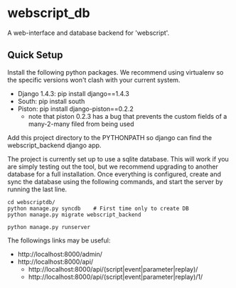 webscript_db
============

A web-interface and database backend for 'webscript'.

Quick Setup
-----------------

Install the following python packages. We recommend using virtualenv so
the specific versions won't clash with your current system.

* Django 1.4.3: pip install django==1.4.3
* South: pip install south
* Piston: pip install django-piston==0.2.2
  * note that piston 0.2.3 has a bug that prevents the custom fields of a many-2-many filed from being used

Add this project directory to the PYTHONPATH so django can find the
webscript_backend django app.

The project is currently set up to use a sqlite database. This will work
if you are simply testing out the tool, but we recommend upgrading to
another database for a full installation. Once everything is configured,
create and sync the database using the following commands, and start the server
by running the last line.

    cd webscriptdb/
    python manage.py syncdb    # First time only to create DB
    python manage.py migrate webscript_backend
    
    python manage.py runserver 
  
The followings links may be useful:
* http://localhost:8000/admin/
* http://localhost:8000/api/
  * http://localhost:8000/api/(script|event|parameter|replay)/
  * http://localhost:8000/api/(script|event|parameter|replay)/1/
